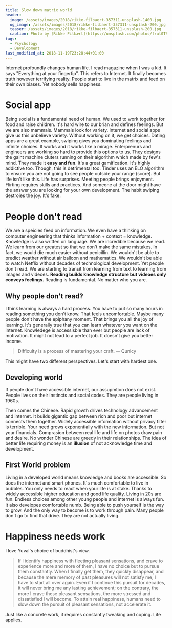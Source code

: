 ```yaml
---
title: Slow down matrix world
header:
  image: /assets/images/2018/rikke-filbaert-357311-unsplash-1400.jpg
  og_image: /assets/images/2018/rikke-filbaert-357311-unsplash-200.jpg
  teaser: /assets/images/2018/rikke-filbaert-357311-unsplash-200.jpg
  caption: Photo by [Rikke Filbært](https://unsplash.com/photos/frul0TR6QdY?utm_source=unsplash&utm_medium=referral&utm_content=creditCopyText) on [Unsplash](https://unsplash.com/search/photos/slow?utm_source=unsplash&utm_medium=referral&utm_content=creditCopyText)
tags:
  - Psychology
  - Development
last_modified_at: 2018-11-19T23:28:44+01:00
---
```


Internet profoundly changes human life. I read magazine when I was a kid. It says "Everything at your fingertip". This refers to Internet. It finally becomes truth however terrifying reality.
People start to live in the matrix and feed on their own biases. Yet nobody
sells happiness.

# Social app

Being social is a fundamental need of human. We used to work together for food
and raise children. It's hard wire to our brian and defines feelings. But we are
also mammals. Mammals look for variety. Internet and social apps give us this  unbelieve variety. Without working on it, we get choices. Dating apps are a great
example, swiping gives you dominating feelings and infinite choices. It works and
it works like a mirage. Enterprenurs and engineers are working so hard to provide
this options to us. They designs the gaint machine cluters running on their algorithm which made by few's mind. They made it **easy and fun**. It's a great gamification. It's highly addictive too.
Though, this is detrimental too. Tinder uses an ELO algorithm to ensure you are
not going to see people outside your range (score). But life isn't like this.
Life has surprises. Meeting people brings enjoyment. Flirting requires
skills and practices. And someone at the door might have the answer you are looking for your own development. The habit swiping destroies the joy. It's fake.

# People don't read

We are a speicies feed on information. We even have a thinking on computer engineering that thinks information + context = knowledge. Knowledge is also written on language. We are incredible because we read. We learn from our greatest so that we don't make the same mistakes. In fact, we would die much easier without penicillin. We wouldn't be able to predict weather without air balloon and mathematics. We wouldn't be able to watch Netflix without decades of
technological development. Yet people don't read. We are starting to transit from
learning from text to learning from images and videoes. **Reading builds knowledge structure but videoes only conveys feelings.** Reading is fundamental.
No matter who you are.

## Why people don't read?

I think learning is always a hard process. You have to put so many hours in
reading something you don't know. That feels uncomfortable. Maybe many people
don't have the epiphany moment. That brings you all the joy of learning. It's
generally true that you can learn whatever you want on the internet. Knowledege
is accessisble than ever but people are lack of motivation. It might not lead
to a perfect job. It doesn't give you better income.

> Difficulty is a process of mastering your craft. -- Qunicy

This might have two different perspectives. Let's start with hardest one.

## Developing world

If people don't have accessible internet, our assupmtion does not exist. People
lives on their instincts and social codes. They are people living in 1960s.

Then comes the Chinese. Rapid growth drives technology advancement and internet.
It builds gigantic gap between rich and poor but internet connects them together.
Widely accessible information without privacy filter is terrible. Your need grows
exponentially with the new information. But not your financials. Comprasion between real life and life on
photos draw pain and desire. No wonder Chinese are greedy in their relationships.
The idea of better life requiring money is an **illusion** of not acknowledge time and development.

## First World problem

Living in a developed world means knowledge and books are accessible. So does
the internet and smart phones. It's much comfortable to live in bubbles. You only
needs to react when your life is at stake. Thanks to widely accessible higher
education and good life quality. Living in 20s are fun. Endless choices among other young people and internet is always fun. It also developes comfortable numb. Being able to push yourself is the way to grow. And the only way to become
is to work through pain. Many people don't go to find that drive. They are not
actually living.

# Happiness needs work

I love Yuval's choice of buddhist's view.

> If I identify happiness with fleeting pleasant sensations, and crave to
> experience more and more of them, I have no choice but to pursue them constantly. When I finally get them, they quickly disappear, and because the
> mere memory of past pleasures will not satisfy me, I have to start all over
> again. Even if I continue this pursuit for decades, it will never bring me
> any lasting achievement; on the contrary, the more I crave these pleasant
> sensations, the more stressed and dissatisfied I will become. To attain real
> happiness, humans need to slow down the pursuit of pleasant sensations, not
> accelerate it.

Just like a concrete work, it requires constantly tweaking and coping. Life applies.
